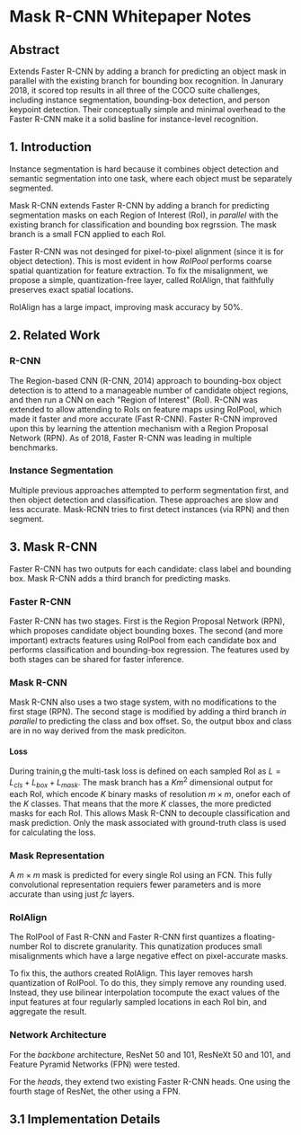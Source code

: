# Mask R-CNN Whitepaper Notes

## Abstract

Extends Faster R-CNN by adding a branch for predicting an object mask in parallel with the existing branch for bounding box recognition. In Janurary 2018, it scored top results in all three of the COCO suite challenges, including instance segmentation, bounding-box detection, and person keypoint detection. Their conceptually simple and minimal overhead to the Faster R-CNN make it a solid basline for instance-level recognition.

## 1. Introduction

Instance segmentation is hard because it combines object detection and semantic segmentation into one task, where each object must be separately segmented.

Mask R-CNN extends Faster R-CNN by adding a branch for predicting segmentation masks on each Region of Interest (RoI), in *parallel* with the existing branch for classification and bounding box regrssion. The mask branch is a small FCN applied to each RoI.

Faster R-CNN was not desinged for pixel-to-pixel alignment (since it is for object detection). This is most evident in how *RoIPool* performs coarse spatial quantization for feature extraction. To fix the misalignment, we propose a simple, quantization-free layer, called RoIAlign, that faithfully preserves exact spatial locations.

RoIAlign has a large impact, improving mask accuracy by 50%.

## 2. Related Work

### R-CNN

The Region-based CNN (R-CNN, 2014) approach to bounding-box object detection is to attend to a manageable number of candidate object regions, and then run a CNN on each "Region of Interest" (RoI). R-CNN was extended to allow attending to RoIs on feature maps using RoIPool, which made it faster and more accurate (Fast R-CNN). Faster R-CNN improved upon this by learning the attention mechanism with a Region Proposal Network (RPN). As of 2018, Faster R-CNN was leading in multiple benchmarks.

### Instance Segmentation

Multiple previous approaches attempted to perform segmentation first, and then object detection and classification. These approaches are slow and less accurate. Mask-RCNN tries to first detect instances (via RPN) and then segment.

## 3. Mask R-CNN

Faster R-CNN has two outputs for each candidate: class label and bounding box. Mask R-CNN adds a third branch for predicting masks.

### Faster R-CNN

Faster R-CNN has two stages. First is the Region Proposal Network (RPN), which proposes candidate object bounding boxes. The second (and more important) extracts features using RoIPool from each candidate box and performs classification and bounding-box regression. The features used by both stages can be shared for faster inference.

### Mask R-CNN

Mask R-CNN also uses a two stage system, with no modifications to the first stage (RPN). The second stage is modified by adding a third branch *in parallel* to predicting the class and box offset. So, the output bbox and class are in no way derived from the mask prediciton.

#### Loss

During trainin,g the multi-task loss is defined on each sampled RoI as $L = L_{cls} + L_{box} + L_{mask}$. The mask branch has a $Km^2$ dimensional output for each RoI, which encode $K$ binary masks of resolution $m \times m$, onefor each of the $K$ classes. That means that the more $K$ classes, the more predicted masks for each RoI. This allows Mask R-CNN to decouple classification and mask prediction. Only the mask associated with ground-truth class is used for calculating the loss.

### Mask Representation

A $m \times m$ mask is predicted for every single RoI using an FCN. This fully convolutional representation requiers fewer parameters and is more accurate than using just *fc* layers.

### RoIAlign

The RoIPool of Fast R-CNN and Faster R-CNN first quantizes a floating-number RoI to discrete granularity. This qunatization produces small misalignments which have a large negative effect on pixel-accurate masks.

To fix this, the authors created RoIAlign. This layer removes harsh quantization of RoIPool. To do this, they simply remove any rounding used. Instead, they use bilinear interpolation tocompute the exact values of the input features at four regularly sampled locations in each RoI bin, and aggregate the result.

### Network Architecture

For the *backbone* architecture, ResNet 50 and 101, ResNeXt 50 and 101, and Feature Pyramid Networks (FPN) were tested.

For the *heads*, they extend two existing Faster R-CNN heads. One using the fourth stage of ResNet, the other using a FPN.

## 3.1 Implementation Details
